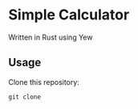# Simple Calculator 
Written in Rust using Yew

## Usage

Clone this repository:

```
git clone 
```
